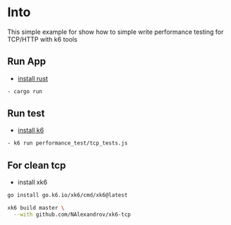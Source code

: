 # Into

This simple example for show how to simple write performance testing for TCP/HTTP
with k6 tools

## Run App

- [install rust](https://www.rust-lang.org/tools/install)

```bash
- cargo run
```

## Run test

- [install k6](https://grafana.com/docs/k6/latest/get-started/running-k6/)

```bash
- k6 run performance_test/tcp_tests.js
```

## For clean tcp

- install xk6

```bash
go install go.k6.io/xk6/cmd/xk6@latest

xk6 build master \
  --with github.com/NAlexandrov/xk6-tcp
```
